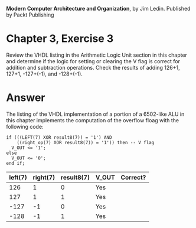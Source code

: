 __Modern Computer Architecture and Organization__, by Jim Ledin. Published by Packt Publishing
# Chapter 3, Exercise 3

Review the VHDL listing in the Arithmetic Logic Unit section in this chapter and determine if the logic for setting or clearing the V flag is correct for addition and subtraction operations. Check the results of adding 126+1, 127+1, -127+(-1), and -128+(-1).

# Answer
The listing of the VHDL implementation of a portion of a 6502-like ALU in this chapter implements the computation of the overflow floag with the following code:

    if (((LEFT(7) XOR result8(7)) = '1') AND
        ((right_op(7) XOR result8(7)) = '1')) then -- V flag
      V_OUT <= '1';
    else
      V_OUT <= '0';
    end if;

left(7) | right(7) | result8(7) | V_OUT | Correct?
------- | -------- | ---------- | ----- | --------
126 | 1 | 0 | Yes
127 | 1 | 1 | Yes
-127 | -1 | 0 | Yes
-128 | -1 | 1 | Yes